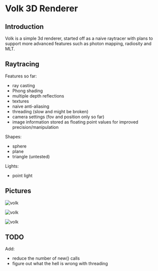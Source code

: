 Volk 3D Renderer
==============

Introduction
-----------

Volk is a simple 3d renderer, started off as a naive raytracer with plans to support more advanced features such as photon mapping, radiosity and MLT.

Raytracing
----------

Features so far:

* ray casting
* Phong shading
* multiple depth reflections
* textures
* naive anti-aliasing
* threading (slow and might be broken)
* camera settings (fov and position only so far)
* image information stored as floating point values for improved precision/manipulation

Shapes:

* sphere
* plane
* triangle (untested)

Lights:

* point light


Pictures
-----------
![volk](https://github.com/pjpe/volk-renderer/raw/master/dev%20pics/version%200.3/messing%20with%20fov/testspheretexture1.jpg "Basic scene with textures")

![volk](https://github.com/pjpe/volk-renderer/raw/master/dev%20pics/version%200.3/messing%20with%20fov/testspheretexture2.jpg "Different angle")

![volk](https://github.com/pjpe/volk-renderer/raw/master/dev%20pics/version%200.3/test3.jpg "different lighting values")


TODO
----------

Add:

* reduce the number of new() calls
* figure out what the hell is wrong with threading
